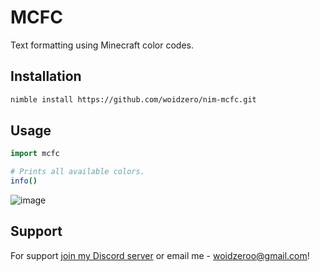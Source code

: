 # MCFC

Text formatting using Minecraft color codes.

## Installation
```bash
nimble install https://github.com/woidzero/nim-mcfc.git
```

## Usage
```nim
import mcfc

# Prints all available colors.
info()
```

![image](https://cdn.discordapp.com/attachments/977210904217264160/1045298771975749642/image.png)

## Support
For support [join my Discord server](https://discord.gg/js5pDBSK) or email me - [woidzeroo@gmail.com](mailto://woidzeroo@gmail.com)!
